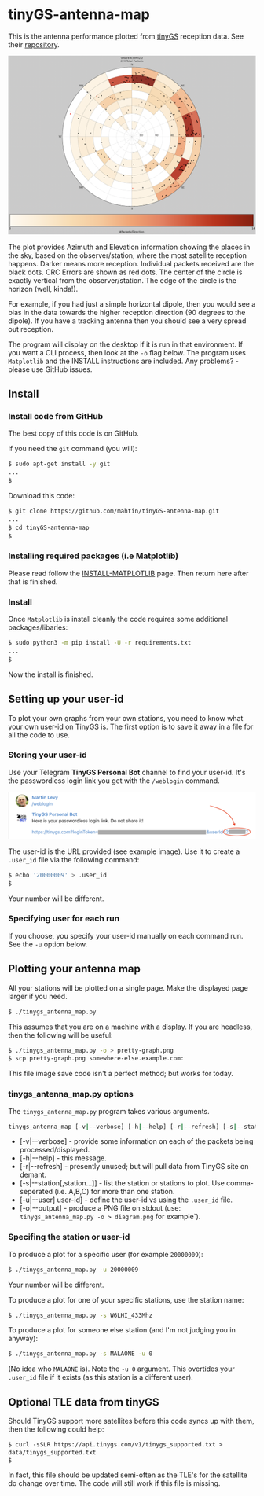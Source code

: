 # tinyGS-antenna-map
This is the antenna performance plotted from [tinyGS](https://tinygs.com) reception data. See their [repository](https://github.com/G4lile0/tinyGS).

![W6LHI 433Mhhz 2](/doc/images/W6LHI_433Mhz_2.png?raw=true "W6LHI 433Mhhz 2")

The plot provides Azimuth and Elevation information showing the places in the sky, based on the observer/station, where the most satellite reception happens.
Darker means more reception. Individual packets received are the black dots. CRC Errors are shown as red dots.
The center of the circle is exactly vertical from the observer/station.
The edge of the circle is the horizon (well, kinda!).

For example, if you had just a simple horizontal dipole, then you would see a bias in the data towards the higher reception direction (90 degrees to the dipole).
If you have a tracking antenna then you should see a very spread out reception.

The program will display on the desktop if it is run in that environment.
If you want a CLI process, then look at the `-o` flag below.
The program uses `Matplotlib` and the INSTALL instructions are included.
Any problems? - please use GitHub issues.

## Install

### Install code from GitHub

The best copy of this code is on GitHub.

If you need the `git` command (you will):

```bash
$ sudo apt-get install -y git
...
$
```

Download this code:

```bash
$ git clone https://github.com/mahtin/tinyGS-antenna-map.git
...
$ cd tinyGS-antenna-map
$
```

### Installing required packages (i.e Matplotlib)

Please read follow the [INSTALL-MATPLOTLIB](/INSTALL-MATPLOTLIB.md) page. Then return here after that is finished.

### Install

Once `Matplotlib` is install cleanly the code requires some additional packages/libaries:

```bash
$ sudo python3 -m pip install -U -r requirements.txt
...
$
```

Now the install is finished.

## Setting up your user-id

To plot your own graphs from your own stations, you need to know what your own user-id on TinyGS is.
The first option is to save it away in a file for all the code to use.

### Storing your user-id

Use your Telegram **TinyGS Personal Bot** channel to find your user-id.
It's the passwordless login link you get with the `/weblogin` command.

![user-id](/doc/images/telegram-tinygs-personal-bot-weblogin.png?raw=true "user-id")

The user-id is the URL provided (see example image).
Use it to create a `.user_id` file via the following command:

```bash
$ echo '20000009' > .user_id
$
```

Your number will be different.

### Specifying user for each run

If you choose, you specify your user-id manually on each command run. See the `-u` option  below.

## Plotting your antenna map

All your stations will be plotted on a single page. Make the displayed page larger if you need.

```bash
$ ./tinygs_antenna_map.py
```

This assumes that you are on a machine with a display. If you are headless, then the following will be useful:

```bash
$ ./tinygs_antenna_map.py -o > pretty-graph.png
$ scp pretty-graph.png somewhere-else.example.com:
```

This file image save code isn't a perfect method; but works for today.

### tinygs_antenna_map.py options

The `tinygs_antenna_map.py` program takes various arguments.

```bash
tinygs_antenna_map [-v|--verbose] [-h|--help] [-r|--refresh] [-s|--station[,station...]] [-u|--user] user-id]

```

 * [-v|--verbose] - provide some information on each of the packets being processed/displayed.
 * [-h|--help] - this message.
 * [-r|--refresh] - presently unused; but will pull data from TinyGS site on demant.
 * [-s|--station[,station...]] - list the station or stations to plot. Use comma-seperated (i.e. A,B,C) for more than one station.
 * [-u|--user] user-id] - define the user-id vs using the `.user_id` file.
 * [-o|--output] - produce a PNG file on stdout (use: `tinygs_antenna_map.py -o > diagram.png` for example`).

### Specifing the station or user-id

To produce a plot for a specific user (for example `20000009`):

```bash
$ ./tinygs_antenna_map.py -u 20000009
```

Your number will be different.

To produce a plot for one of your specific stations, use the station name:

```bash
$ ./tinygs_antenna_map.py -s W6LHI_433Mhz
```

To produce a plot for someone else station (and I'm not judging you in anyway):

```bash
$ ./tinygs_antenna_map.py -s MALAONE -u 0
```

(No idea who `MALAONE` is). Note the `-u 0` argument. This overtides your `.user_id` file if it exists (as this station is a different user).

## Optional TLE data from tinyGS

Should TinyGS support more satellites before this code syncs up with them, then the following could help:

```
$ curl -sSLR https://api.tinygs.com/v1/tinygs_supported.txt > data/tinygs_supported.txt
$
```

In fact, this file should be updated semi-often as the TLE's for the satellite do change over time. The code will still work if this file is missing.

